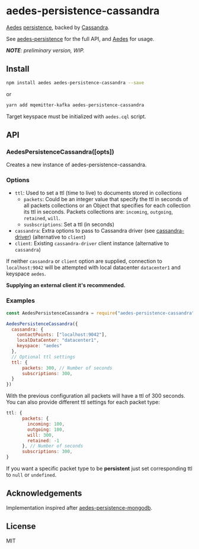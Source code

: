 # aedes-persistence-cassandra

[Aedes][aedes] [persistence][persistence], backed by [Cassandra][cassandra].

See [aedes-persistence][persistence] for the full API, and [Aedes][aedes] for usage.

_**NOTE**: preliminary version, WIP._

## Install

```bash
npm install aedes aedes-persistence-cassandra --save
```

or

```bash
yarn add mqemitter-kafka aedes-persistence-cassandra
```

Target keyspace must be initialized with `aedes.cql` script.

## API

### AedesPersistenceCassandra([opts])

Creates a new instance of aedes-persistence-cassandra.

### Options

- `ttl`: Used to set a ttl (time to live) to documents stored in collections
  - `packets`: Could be an integer value that specify the ttl in seconds of all packets collections or an Object that specifies for each collection its ttl in seconds. Packets collections are: `incoming`, `outgoing`, `retained`, `will`.
  - `susbscriptions`: Set a ttl (in seconds)
- `cassandra`: Extra options to pass to Cassandra driver (see [cassandra-driver](https://github.com/datastax/nodejs-driver)) (alternative to `client`)
- `client`: Existing `cassandra-driver` client instance (alternative to `cassandra`)

If neither `cassandra` or `client` option are supplied, connection to `localhost:9042` will be attempted with local datacenter `datacenter1` and keyspace `aedes`.

**Supplying an external client it's recommended.**

### Examples

```js
const AedesPersistenceCassandra = require("aedes-persistence-cassandra");

AedesPersistenceCassandra({
  cassandra: { 
    contactPoints: ["localhost:9042"],
    localDataCenter: "datacenter1",
    keyspace: "aedes"
  },
  // Optional ttl settings
  ttl: {
      packets: 300, // Number of seconds
      subscriptions: 300,
  }
})
```

With the previous configuration all packets will have a ttl of 300 seconds. You can also provide different ttl settings for each packet type:

```js
ttl: {
      packets: {
        incoming: 100,
        outgoing: 100,
        will: 300,
        retained: -1
      }, // Number of seconds
      subscriptions: 300,
}
```

If you want a specific packet type to be **persistent** just set corresponding ttl to `null` or `undefined`.

## Acknowledgements

Implementation inspired after [aedes-persistence-mongodb](https://github.com/moscajs/aedes-persistence-mongodb).

## License

MIT

[aedes]: https://github.com/moscajs/aedes
[persistence]: https://github.com/moscajs/aedes-persistence
[cassandra]: https://cassandra.apache.org/_/index.html
